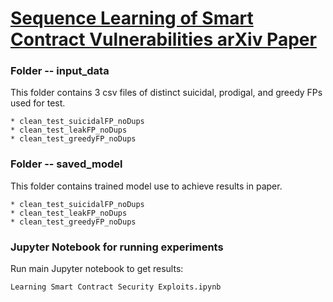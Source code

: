 # [Sequence Learning of Smart Contract Vulnerabilities arXiv Paper](https://arxiv.org/abs/1811.06632)

### Folder -- input_data 
This folder contains 3 csv files of distinct suicidal, prodigal, and greedy FPs used for test.

    * clean_test_suicidalFP_noDups
    * clean_test_leakFP_noDups
    * clean_test_greedyFP_noDups

### Folder -- saved_model 
This folder contains trained model use to achieve results in paper.

    * clean_test_suicidalFP_noDups
    * clean_test_leakFP_noDups
    * clean_test_greedyFP_noDups


### Jupyter Notebook for running experiments
Run main Jupyter notebook to get results:

    Learning Smart Contract Security Exploits.ipynb

